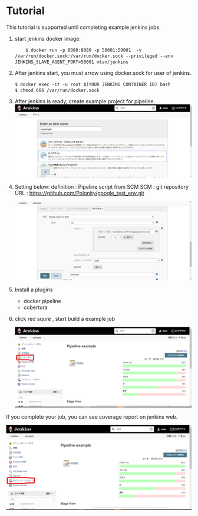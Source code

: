 
# Tutorial

This tutorial is supported until completing example jenkins jobs.

1. start jenkins docker image.

    ```
        $ docker run -p 8080:8080 -p 50001:50001  -v /var/run/docker.sock:/var/run/docker.sock --privileged --env JENKINS_SLAVE_AGENT_PORT=50001 mtan/jenkins
    ```
2. After jenkins start, you must arrow using docker.sock for user of jenkins.

    ```
    $ docker exec -it -u root $(YOUR JENKINS CONTAINER ID) bash
    $ chmod 666 /var/run/docker.sock
    ```

3. After jenkins is ready, create example project for pipeline.
    ![](image/2020-05-04-00-10-22.png)

4. Setting below:
    definition      :   Pipeline script from SCM
    SCM             :   git
    repository URL  :   https://github.com/Polonity/google_test_env.git

    ![](image/2020-05-04-00-53-46.png)

5. Install a plugins
   - docker pipeline
   - cobertura

6. click red squre , start build a example job
   
   ![](image/2020-05-04-17-09-55.png)


If you complete your job, you can see coverage report on jenkins web.

![](image/2020-05-04-17-14-57.png)